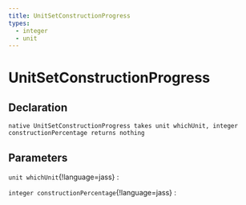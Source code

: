 ```yaml
---
title: UnitSetConstructionProgress
types:
  - integer
  - unit
---
```


# UnitSetConstructionProgress

## Declaration

```jass
native UnitSetConstructionProgress takes unit whichUnit, integer constructionPercentage returns nothing
```

## Parameters
`unit whichUnit`{!language=jass}
: 

`integer constructionPercentage`{!language=jass}
: 
